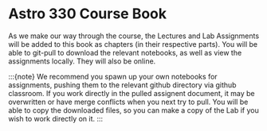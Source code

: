 # Astro 330 Course Book

As we make our way through the course, the Lectures and Lab Assignments will be added to this book as chapters (in their respective parts). You will be able to git-pull to download the relevant notebooks, as well as view the assignments locally. They will also be online. 

:::{note}
We recommend you spawn up your own notebooks for assignments, pushing them to the relevant github directory via github classroom. If you work directly in the pulled assignent document, it may be overwritten or have merge conflicts when you next try to pull. You will be able to copy the downloaded files, so you can make a copy of the Lab if you wish to work directly on it.
:::

